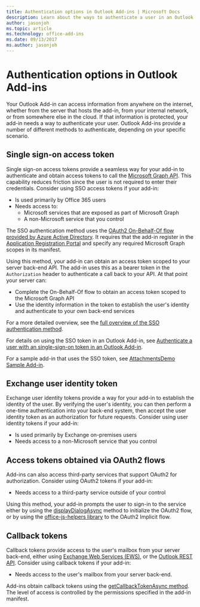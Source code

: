 ```yaml
---
title: Authentication options in Outlook Add-ins | Microsoft Docs
description: Learn about the ways to authenticate a user in an Outlook Add-in.
author: jasonjoh
ms.topic: article
ms.technology: office-add-ins
ms.date: 09/13/2017
ms.author: jasonjoh
---
```


# Authentication options in Outlook Add-ins

Your Outlook Add-in can access information from anywhere on the internet, whether from the server that hosts the add-in, from your internal network, or from somewhere else in the cloud. If that information is protected, your add-in needs a way to authenticate your user. Outlook Add-ins provide a number of different methods to authenticate, depending on your specific scenario.

## Single sign-on access token

Single sign-on access tokens provide a seamless way for your add-in to authenticate and obtain access tokens to call the [Microsoft Graph API](https://developer.microsoft.com/en-us/graph/docs/concepts/overview). This capability reduces friction since the user is not required to enter their credentials. Consider using SSO access tokens if your add-in:

- Is used primarily by Office 365 users
- Needs access to:
    - Microsoft services that are exposed as part of Microsoft Graph
    - A non-Microsoft service that you control

The SSO authentication method uses the [OAuth2 On-Behalf-Of flow provided by Azure Active Directory](https://docs.microsoft.com/en-us/azure/active-directory/develop/active-directory-v2-protocols-oauth-on-behalf-of). It requires that the add-in register in the [Application Registration Portal](https://apps.dev.microsoft.com/) and specify any required Microsoft Graph scopes in its manifest.

Using this method, your add-in can obtain an access token scoped to your server back-end API. The add-in uses this as a bearer token in the `Authorization` header to authenticate a call back to your API. At that point your server can:

- Complete the On-Behalf-Of flow to obtain an access token scoped to the Microsoft Graph API
- Use the identity information in the token to establish the user's identity and authenticate to your own back-end services

For a more detailed overview, see the [full overview of the SSO authentication method](https://docs.microsoft.com/office/dev/add-ins/develop/sso-in-office-add-ins).

For details on using the SSO token in an Outlook Add-in, see [Authenticate a user with an single-sign-on token in an Outlook Add-in](authenticate-a-user-with-an-sso-token.md).

For a sample add-in that uses the SSO token, see [AttachmentsDemo Sample Add-in](https://github.com/OfficeDev/outlook-add-in-attachments-demo).

## Exchange user identity token

Exchange user identity tokens provide a way for your add-in to establish the identity of the user. By verifying the user's identity, you can then perform a one-time authentication into your back-end system, then accept the user identity token as an authorization for future requests. Consider using user identity tokens if your add-in:

- Is used primarily by Exchange on-premises users
- Needs access to a non-Microsoft service that you control

## Access tokens obtained via OAuth2 flows

Add-ins can also access third-party services that support OAuth2 for authorization. Consider using OAuth2 tokens if your add-in:

- Needs access to a third-party service outside of your control

Using this method, your add-in prompts the user to sign-in to the service either by using the [displayDialogAsync](https://dev.office.com/reference/add-ins/shared/officeui.displaydialogasync?product=outlook) method to initialize the OAuth2 flow, or by using the [office-js-helpers library](https://github.com/OfficeDev/office-js-helpers) to the OAuth2 Implicit flow.

## Callback tokens

Callback tokens provide access to the user's mailbox from your server back-end, either using [Exchange Web Services (EWS)](https://docs.microsoft.com/en-us/exchange/client-developer/exchange-web-services/explore-the-ews-managed-api-ews-and-web-services-in-exchange), or the [Outlook REST API](https://msdn.microsoft.com/en-us/office/office365/api/use-outlook-rest-api). Consider using callback tokens if your add-in:

- Needs access to the user's mailbox from your server back-end.

Add-ins obtain callback tokens using the [getCallbackTokenAsync method](https://dev.office.com/reference/add-ins/outlook/1.5/Office.context.mailbox?product=outlook). The level of access is controlled by the permissions specified in the add-in manifest.